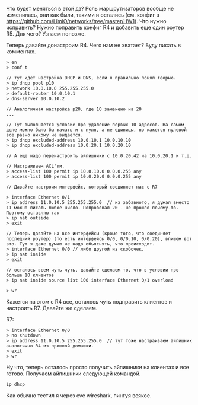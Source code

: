 Что будет меняться в этой дз? Роль маршрутизаторов вообще не изменилась, они как были, такими и остались (см. конфиг в https://github.com/LimiO/networks/tree/master/HW1). Что нужно исправить? Нужно поправить конфиг R4 и добавить еще один роутер R5. Для чего? Узнаем попозже.

Теперь давайте донастроим R4. Чего нам не хватает? Буду писать в комментах.
```
> en
> conf t

// тут идет настройка DHCP и DNS, если я правильно понял теорию.
> ip dhcp pool p10
> network 10.0.10.0 255.255.255.0
> default-router 10.0.10.1
> dns-server 10.0.10.2

// Аналогичная настройка p20, где 10 заменено на 20
...

// Тут выполняется условие про удаление первых 10 адресов. На самом деле можно было бы начать и с нуля, а не единицы, но кажется нулевой все равно никому не выдается.
> ip dhcp excluded-address 10.0.10.1 10.0.10.10
> ip dhcp excluded-address 10.0.20.1 10.0.20.10

// А еще надо перенастроить айпишники с 10.0.20.42 на 10.0.20.1 и т.д.

// Настраиваем ACL'ки. 
> access-list 100 permit ip 10.0.10.0 0.0.0.255 any
> access-list 100 permit ip 10.0.20.0 0.0.0.255 any

// Давайте настроим интерфейс, который соединяет нас с R7

> interface Ethernet 0/1
> ip address 11.0.10.5 255.255.255.0  // из забавного, я думал вместо 11 можно писать любое число. Попробовал 20 - не прошло почему-то. Поэтому оставляю так
> ip nat outside
> exit

// Теперь давайте на все интерфейсы (кроме того, что соединяет последний роутер) (то есть интерфейсы 0/0, 0/0.10, 0/0.20), впишем вот это. Тут я даже думаю не надо объяснять, что происходит. 
> interface Ethernet 0/0 // либо другой из скобочек.
> ip nat inside
> exit

// осталось всем чуть-чуть, давайте сделаем то, что в условии про больше 10 клиентов
> ip nat inside source list 100 interface Еthernet 0/1 overload

> wr
```
Кажется на этом с R4 все, осталось чуть подправить клиентов и настроить R7. Давайте же сделаем.

R7:
```
> interface Ethernet 0/0
> no shutdown
> ip address 11.0.10.5 255.255.255.0  // тут тоже настраиваем айпишник аналогично R4 из прошлой домашки.
> exit
> wr
```

Ну что, теперь осталось просто получить айпишники на клиентах и все готово. Получаем айпишники следующей командой.
```
ip dhcp
```

Как обычно тестил я через eve wireshark, пингуя всякое.
